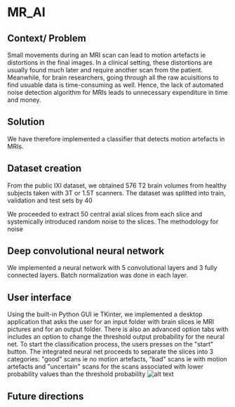 # MR_AI
## Context/ Problem
Small movements during an MRI scan can lead to motion artefacts ie distortions in the final images. In a clinical setting, these distortions are usually found much later and require another scan from the patient. Meanwhile, for brain researchers, going through all the raw acuisitions to find usuable data is time-consuming as well. Hence, the lack of automated noise detection algorithm for MRIs leads to unnecessary expenditure in time and money. 

## Solution
We have therefore implemented a classifier that detects motion artefacts in MRIs.

## Dataset creation
From the public IXI dataset, we obtained 576 T2 brain volumes from healthy subjects taken with 3T or 1.5T scanners. The dataset was splitted into train, validation and test sets by 40

We proceeded to extract 50 central axial slices from each slice and systemically introduced random noise to the slices. The methodology for noise

## Deep convolutional neural network
We implemented a neural network with 5 convolutional layers and 3 fully connected layers. Batch normalization was done in each layer.

## User interface
Using the built-in Python GUI ie TKinter, we implemented a desktop application that asks the user for an input folder with brain slices ie MRI pictures and for an output folder. There is also an advanced option tabs with includes an option to change the threshold output probability for the neural net. To start the classification process, the users presses on the "start" button. The integrated neural net proceeds to separate the slices into 3 categories: "good" scans ie no motion artefacts, "bad" scans ie with motion artefacts and "uncertain" scans for the scans associated with lower probability values than the threshold probability
![alt text](https://imgur.com/a/MrKb3Gj)

## Future directions
